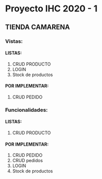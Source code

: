 # Proyecto IHC 2020 - 1
## TIENDA CAMARENA
### Vistas:
#### LISTAS: 
1. CRUD PRODUCTO
1. LOGIN
1. Stock de productos
#### POR IMPLEMENTAR:
1. CRUD PEDIDO

### Funcionalidades:
#### LISTAS: 
1. CRUD PRODUCTO
#### POR IMPLEMENTAR:
1. CRUD PEDIDO
1. CRUD pedidos
1. LOGIN
1. Stock de productos
